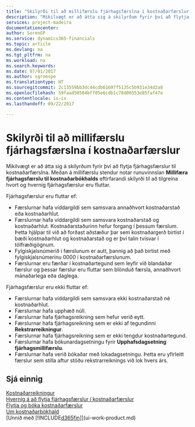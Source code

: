```yaml
---
title: "Skilyrði til að millifærslu fjárhagsfærslna í kostnaðarfærslur | Microsoft Docs"
description: "Mikilvægt er að átta sig á skilyrðum fyrir því að flytja fjárhagsfærslur til kostnaðarfærslna. Meðan á millifærslu stendur notar runuvinnslan **Millifæra fjárhagsfærslu til kostnaðarbókhalds** eftirfarandi skilyrði til að tilgreina hvort og hvernig fjárhagsfærslur eru fluttar."
services: project-madeira
documentationcenter: 
author: SorenGP
ms.service: dynamics365-financials
ms.topic: article
ms.devlang: na
ms.tgt_pltfrm: na
ms.workload: na
ms.search.keywords: 
ms.date: 07/01/2017
ms.author: sgroespe
ms.translationtype: HT
ms.sourcegitcommit: 2c13559bb3dc44cdb61697f5135c5b931e34d2a8
ms.openlocfilehash: 59faad50504bff05e6cdb1c78d00553e85faf47e
ms.contentlocale: is-is
ms.lasthandoff: 09/22/2017

---
```

# <a name="criteria-for-transferring-general-ledger-entries-to-cost-entries"></a>Skilyrði til að millifærslu fjárhagsfærslna í kostnaðarfærslur
Mikilvægt er að átta sig á skilyrðum fyrir því að flytja fjárhagsfærslur til kostnaðarfærslna. Meðan á millifærslu stendur notar runuvinnslan **Millifæra fjárhagsfærslu til kostnaðarbókhalds** eftirfarandi skilyrði til að tilgreina hvort og hvernig fjárhagsfærslur eru fluttar.  

Fjárhagsfærslur eru fluttar ef:  

-   Færslurnar hafa víddargildi sem samsvara annaðhvort kostnaðarstað eða kostnaðarhlut.  
-   Færslurnar hafa víddargildi sem samsvara kostnaðarstað og kostnaðarhlut. Kostnaðarstaðurinn hefur forgang í þessum færslum. Þetta hjálpar til við að forðast aðstæður þar sem kostnaðargerð birtist í bæði kostnaðarhlut og kostnaðarstað og er því talin tvisvar í tölfræðigögnum.  
-   Fylgiskjalsnúmerið í færslunum er autt, þannig að það birtist með fylgiskjalsnúmerinu 0000 í kostnaðarfærslunum.  
-   Færslurnar eru færðar í kostnaðartegund sem leyfir við blandaðar færslur og þessar færslur eru fluttar sem blönduð færsla, annaðhvort mánaðarlega eða daglega.  

Fjárhagsfærslur eru ekki fluttar ef:  

-   Færslurnar hafa víddargildi sem samsvara ekki kostnaðarstað né kostnaðarhlut.  
-   Færslurnar hafa upphæð núll.  
-   Færslurnar hafa fjárhagsreikning sem hefur verið eytt.  
-   Færslurnar hafa fjárhagsreikning sem er ekki af tegundinni **Rekstrarreikningur**.  
-   Færslurnar hafa fjárhagsreikning sem er ekki tengdur kostnaðartegund.  
-   Færslurnar hafa bókunardagsetningu fyrir **Upphafsdagsetning fjárhagsmillifærslu**.  
-   Færslurnar hafa verið bókaðar með lokadagsetningu. Þetta eru yfirleitt færslur sem stilla aftur stöðu rekstrarreiknings við lok hvers árs.  

## <a name="see-also"></a>Sjá einnig  
[Kostnaðarreikningur](finance-manage-cost-accounting.md)  
 [Hvernig á að flytja fjárhagsfærslur í kostnaðarfærslur](finance-how-to-transfer-general-ledger-entries-to-cost-entries.md)   
 [Flytja og bóka kostnaðarfærslur](finance-transfer-and-post-cost-entries.md)   
 [Um kostnaðarbókhald](finance-about-cost-accounting.md)  
 [Unnið með [!INCLUDE[d365fin](includes/d365fin_md.md)]](ui-work-product.md)

